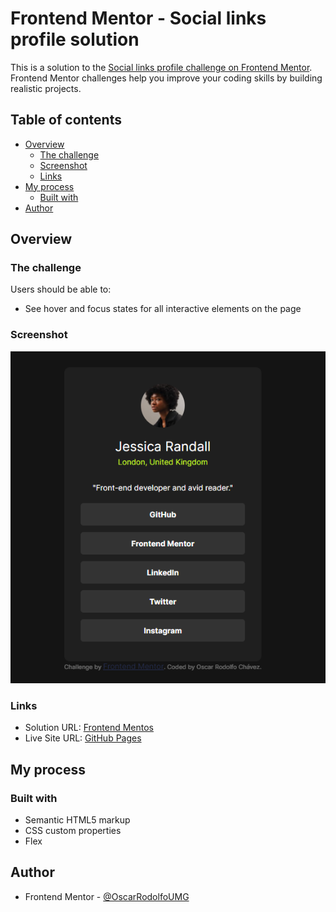 # Frontend Mentor - Social links profile solution

This is a solution to the [Social links profile challenge on Frontend Mentor](https://www.frontendmentor.io/challenges/social-links-profile-UG32l9m6dQ). Frontend Mentor challenges help you improve your coding skills by building realistic projects. 

## Table of contents

- [Overview](#overview)
  - [The challenge](#the-challenge)
  - [Screenshot](#screenshot)
  - [Links](#links)
- [My process](#my-process)
  - [Built with](#built-with)
- [Author](#author)

## Overview

### The challenge

Users should be able to:

- See hover and focus states for all interactive elements on the page

### Screenshot

![Screenshot](./screenshots/screenshot-desk.PNG)

### Links

- Solution URL: [Frontend Mentos](https://your-solution-url.com)
- Live Site URL: [GitHub Pages](https://your-live-site-url.com)

## My process

### Built with

- Semantic HTML5 markup
- CSS custom properties
- Flex

## Author

- Frontend Mentor - [@OscarRodolfoUMG](https://www.frontendmentor.io/profile/OscarRodolfoUMG)
